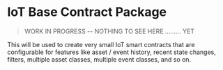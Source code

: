 # IoT Base Contract Package

> WORK IN PROGRESS -- NOTHING TO SEE HERE ......... YET

This will be used to create very small IoT smart contracts that are configurable for features like asset / event history, recent state changes, filters, multiple asset classes, multiple event classes, and so on.

